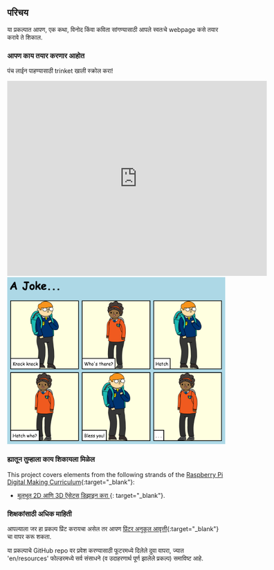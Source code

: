 ## परिचय

या प्रकल्पात आपण, एक कथा, विनोद किंवा कविता सांगण्यासाठी आपले स्वतःचे webpage कसे तयार करावे ते शिकाल.

### आपण काय तयार करणार आहोत

पंच लाईन पाहण्यासाठी trinket खाली स्क्रोल करा!

<div class="trinket">
  <iframe src="https://trinket.io/embed/html/c8afdef912?outputOnly=true&start=result" width="600" height="450" frameborder="0" marginwidth="0" marginheight="0" allowfullscreen>
  </iframe>
  <img src="images/story-final.png">
</div>

### ह्यातून तुम्हाला काय शिकायला मिळेल

This project covers elements from the following strands of the [Raspberry Pi Digital Making Curriculum](https://rpf.io/curriculum){:target="_blank"}:

+ [मूलभूत 2D आणि 3D ऍसेटस् डिझाइन करा ](https://www.raspberrypi.org/curriculum/design/creator){: target="_blank"}.

### शिक्षकांसाठी अधिक माहिती

आपल्याला जर हा प्रकल्प प्रिंट करायचा असेल तर आपण [प्रिंटर अनुकूल आवृत्ती](https://projects.raspberrypi.org/en/projects/tell-a-story/print){:target="_blank"} चा वापर करू शकता.

या प्रकल्पाचे GitHub repo वर प्रवेश करण्यासाठी फूटरमध्ये दिलेले दुवा वापरा, ज्यात 'en/resources' फोल्डरमध्ये सर्व संसाधने (व उदाहरणार्थ पूर्ण झालेले प्रकल्प) समाविष्ट आहे.
